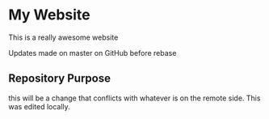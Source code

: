 # My Website

This is a really awesome website

Updates made on master on GitHub before rebase

## Repository Purpose

this will be a change that conflicts
with whatever is on the remote side.
This was edited locally.